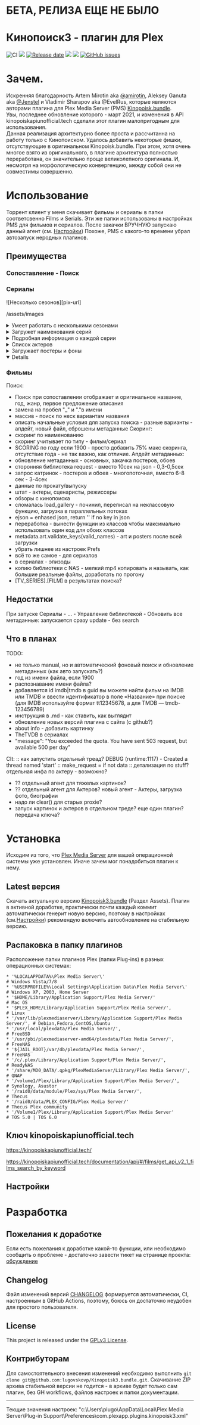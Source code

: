 # БЕТА, РЕЛИЗА ЕЩЕ НЕ БЫЛО

# Кинопоиск3 - плагин для Plex
<!-- https://shields.io/badges/git-hub-release -->
![CI][release-image]
[![][version-image]][changelog-url]
[![Release date][release-date-image]][release-url]
[![][version-beta-image]][changelog-url]
[![][license-image]][license-url]
[![GitHub issues][issues-opened]][issue-url]

# Зачем.
Искренняя благодарность Artem Mirotin aka [@amirotin](https://github.com/amirotin), Aleksey Ganuta aka [@Jenstel](https://github.com/Jenstel) и Vladimir Sharapov aka @EvelRus, которые являются авторами плагина для Plex Media Server (PMS) [Kinopoisk.bundle](https://github.com/Jenstel/Kinopoisk.bundle).</br>
Увы, последнее обновление которого - март 2021, и изменения в API kinopoiskapiunofficial.tech сделали этот плагин малопригодным для использования.</br>
Данная реализация архитектурно более проста и рассчитанна на работу только с Кинопоиском. Удалось добавить некоторые фишки, отсутствующие в оригинальном Kinopoisk.bundle. При этом, хотя очень многое взято из оригинального, в плагине архитектура полностью переработана, он значительно проще великолепного оригинала. И, несмотря на морфологическую конвергенцию, между собой они не совместимы совершенно.


# Использование
Торрент клиент у меня скачивает фильмы и сериалы в папки соответсвенно Films и Serials.
Эти же папки использованы в настройках PMS для фильмов и сериалов. 
После закачки ВРУЧНУЮ запускаю данный агент (см. [Настройки](https://github.com/lugovskovp/Kinopoisk3.bundle/tree/beta#настройки))
Похоже, PMS с какого-то времени убрал автозапуск неродных плагинов.

## Преимущества

### Сопоставление - Поиск

### Сериалы

![Несколько сезонов][pix-url]

/assets/images

<details>
<summary>Умеет работать с несколькими сезонами</summary>

![Несколько сезонов][pix-url]
![Несколько сезонов]("https://github.com/lugovskovp/Kinopoisk3.bundle/pix/ser 2 seasones.png")
![Несколько сезонов](<"../blob/main/pix/ser 2 seasones.png">)

[pix-url]: https://github.com/lugovskovp/Kinopoisk3.bundle/pix/ser 2 seasones.png
</details>
<details>
<summary>Загружет наименования серий</summary>
![Наименование серий в сериале](<pix/ser ser names.png>)
</details>
<details>
<summary>Подробная информация о каждой серии</summary>
![Подробная информация о каждой серии](<pix/ser one serie.png>)
</details>
<details>
<summary>Список актеров</summary>
![Актёры](<pix/ser actors.png>)
</details>
<details>
<summary>Загружает постеры и фоны</summary>
![Загружаются постеры](<pix/ser posters.png>)
![Загружаются фоны](<"pix/ser fones.png">)
</details>

<details open>







</details>

### Фильмы


Поиск:
- Поиск при сопоставлении отображает и оригинальное название, год, жанр, первое предложение описания
- замена на пробел "_" и "."в имени
- массив - поиск по неск вариантам названия
- описать начальные условия для запуска поиска - разные варианты - апдейт, новый файл, сброшены метаданные
Скоринг:
- скоринг по наименованию 
- скоринг учитывает по типу - фильм/сериал
- SCORING по году если 1900 - просто добавить 75% макс скоринга, отсутствие года - не так важно, как отличие.
Апдейт метаданных:
- обновление метаданных - основных, закачка постеров, обоев
- сторонняя библиотека request - вместо 10сек на json - 0,3-0,5сек
- запрос катринок - постеров и обоев - многопоточная, вместо 6-8 сек - 3-4сек
- данные по прокату/выпуску
- штат - актеры, сценаристы, режиссеры
- обзоры с кинопоиска
- сломалась load_gallery - починил, переписал на неклассовую функцию, загрузка в параллельных потоках
- ejson = enhased json, return '' if no key in json
- переработка - вынести функции из классов чтобы максимально использовать один код для обоих классов
- metadata.art.validate_keys(valid_names) - art и posters после всей загрузки
- убрать лишнее из настроек Prefs
- всё то же самое - для сериалов
- в сериалах - эпизоды
- копию библиотеки с NAS - мелкий mp4 копировать и называть, как большие реальные файлы, доработать по прогону
- [TV_SERIES].[FILM] в результатах поиска?

## Недостатки

При запуске Сериалы - ... - Управление библиотекой - Обновить все метаданные: запускается сразу update - без search



## Что в планах

TODO:
- не только manual, но и автоматический фоновый поиск и обновление метаданных (как авто запускать?)
- год из имени файла, если 1900
- распознавание имени файла? 
- добавляется id imdb|tmdb в guid
    вы можете найти фильм на IMDB или TMDB и ввести идентификатор в поле «Название» при поиске (для IMDB используйте формат tt12345678, а для TMDB — tmdb-123456789)
- инструкция в .md - как ставить, как выглядит
- обновление новых версий плагина с сайта (c github?)
- about info - добавить картинку
- TheTVDB в сериалах
- "message": "You exceeded the quota. You have sent 503 request, but available 500 per day"

CIt:
:: как запустить отдельный треад? DEBUG (runtime:1117) - Created a thread named 'start'
:: make_request = if not data
:: детализация по stuff? отдельная инфа по актеру - возможно?
- ?? отдельный агент для тяжелых картинок?
- ?? отдельный агент для Актеров? новый агент - Актеры, загрузка фото, биографии
- надо ли clear() для старых proxie?
- запуск картинок и актеров в отдельном треде? еще один плагин? передача ключа?





# Установка
Исходим из того, что [Plex Media Server](https://www.plex.tv/media-server-downloads/) для вашей операционной системы уже установлен.
Иначе зачем мог понадобиться плагин к нему.

## Latest версия
Скачать актуальную версию [Kinopoisk3.bundle](https://github.com/lugovskovp/Kinopoisk3.bundle/releases/latest) (Раздел Assets).
Плагин в активной доработке, практически почти каждый коммит автоматически генерит новую версию, поэтому в настройках (см.[Настройки](https://github.com/lugovskovp/Kinopoisk3.bundle/tree/beta#настройки)) рекомендую включить автообновление на стабильную версию.

## Распаковка в папку плагинов
Расположение папки плагинов Plex (папки Plug-ins) в разных операционных системах:
```
* '%LOCALAPPDATA%\Plex Media Server\'                                        # Windows Vista/7/8
* '%USERPROFILE%\Local Settings\Application Data\Plex Media Server\'         # Windows XP, 2003, Home Server
* '$HOME/Library/Application Support/Plex Media Server/'                     # Mac OS
* '$PLEX_HOME/Library/Application Support/Plex Media Server/',               # Linux
* '/var/lib/plexmediaserver/Library/Application Support/Plex Media Server/', # Debian,Fedora,CentOS,Ubuntu
* '/usr/local/plexdata/Plex Media Server/',                                  # FreeBSD
* '/usr/pbi/plexmediaserver-amd64/plexdata/Plex Media Server/',              # FreeNAS
* '${JAIL_ROOT}/var/db/plexdata/Plex Media Server/',                         # FreeNAS
* '/c/.plex/Library/Application Support/Plex Media Server/',                 # ReadyNAS
* '/share/MD0_DATA/.qpkg/PlexMediaServer/Library/Plex Media Server/',        # QNAP
* '/volume1/Plex/Library/Application Support/Plex Media Server/',            # Synology, Asustor
* '/raid0/data/module/Plex/sys/Plex Media Server/',                          # Thecus
* '/raid0/data/PLEX_CONFIG/Plex Media Server/'                               # Thecus Plex community
* '/Volume1/Plex/Library/Application Support/Plex Media Server'              # TOS 5.0 | TOS 6.0
```

## Ключ kinopoiskapiunofficial.tech

https://kinopoiskapiunofficial.tech/

https://kinopoiskapiunofficial.tech/documentation/api/#/films/get_api_v2_1_films_search_by_keyword

## Настройки


# Разработка

## Пожелания к доработке
Если есть пожелания к доработке какой-то функции, или необходимо сообщить о проблеме - достаточно завести тикет на странице проекта:
[обсуждение](https://github.com/lugovskovp/Kinopoisk3.bundle/issues/new/choose)


## Changelog
Файл изменений версий [CHANGELOG][changelog-url] формируется автоматически, CI, настроенным в GitHub Actions, поэтому, боюсь он достаточно неудобен для простого пользователя.

## License
This project is released under the [GPLv3 License][license-url].

## Контрибуторам

Для самостоятельного внесения изменений необходимо выполнить ```git clone git@github.com:lugovskovp/Kinopoisk3.bundle.git```. Скачивание ZIP архива стабильной версии не годится - в архиве будет только сам плагин, без GH workflows, файлов настроек и папки документации.

<!-- Links: -->
[release-url]: https://github.com/lugovskovp/Kinopoisk3.bundle
[changelog-url]: https://github.com/lugovskovp/Kinopoisk3.bundle/blob/master/CHANGELOG.md

[release-image]: https://github.com/lugovskovp/Kinopoisk3.bundle/actions/workflows/release.yml/badge.svg?branch=master
[release-url]: https://github.com/lugovskovp/Kinopoisk3.bundle/actions/workflows/release.yml

[version-image]: https://img.shields.io/github/v/release/lugovskovp/Kinopoisk3.bundle
[version-beta-image]: https://img.shields.io/github/v/release/lugovskovp/Kinopoisk3.bundle?include_prereleases
[release-date-image]: https://img.shields.io/github/release-date/lugovskovp/Kinopoisk3.bundle

[license-url]: https://github.com/lugovskovp/Kinopoisk3.bundle/blob/main/LICENSE
[license-image]: https://img.shields.io/github/license/lugovskovp/Kinopoisk3.bundle

[issues-opened]: https://img.shields.io/github/issues/lugovskovp/Kinopoisk3.bundle
[issue-url]: https://github.com/lugovskovp/Kinopoisk3.bundle/issues

-----------
Текщие значения настроек:
"c:\Users\plugo\AppData\Local\Plex Media Server\Plug-in Support\Preferences\com.plexapp.plugins.kinopoisk3.xml" 

